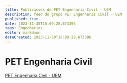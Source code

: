 ```yaml
---
title: Publicacoes de PET Engenharia Civil - UEM 
description: feed do grupo PET Engenharia Civil - UEM
published: true
date: 2023-11-30T15:09:28.673396
tags: Engenharias
editor: markdown
dateCreated: 2023-11-30T15:09:28.673396
---
```


# PET Engenharia Civil
[PET Engenharia Civil - UEM](/grupo/239PETEngenhariaCivilUEM.md)
